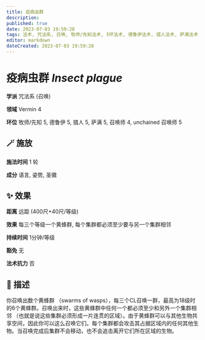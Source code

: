 ```yaml
---
title: 疫病虫群
description: 
published: true
date: 2023-07-03 19:59:28
tags: 法术, 咒法系, 召唤, 牧师/先知法术, 5环法术, 德鲁伊法术, 猎人法术, 萨满法术, 召唤师法术, 4环法术, unchained 召唤师法术, Vermin
editor: markdown
dateCreated: 2023-07-03 19:59:28
---
```


# **疫病虫群** *Insect plague*

**学派** 咒法系 (召唤) 

**领域** Vermin 4

**环位** 牧师/先知 5, 德鲁伊 5, 猎人 5, 萨满 5, 召唤师 4, unchained 召唤师 5

## 🪄 施放

**施法时间** 1 轮

**成分** 语言, 姿势, 圣徽

## ✨ 效果  

**距离** 远距 (400尺+40尺/等级) 

**效果** 每三个等级一个黄蜂群, 每个集群都必须至少要与另一个集群相邻 

**持续时间** 1分钟/等级 

**豁免** 无

**法术抗力** 否

## 📖 描述

你召唤出数个黄蜂群 （swarms of wasps），每三个CL召唤一群，最高为18级时的6个黄蜂群。召唤出来时，这些黄蜂群中任何一个都必须至少和另外一个集群相邻 （也就是说这些集群必须形成一片连贯的区域）。由于黄蜂群可以与其他生物共享空间，因此你可以这么召唤它们。每个集群都会攻击其占据区域内的任何其他生物。当召唤完成后集群不会移动，也不会追击离开它们所在区域的生物。
    